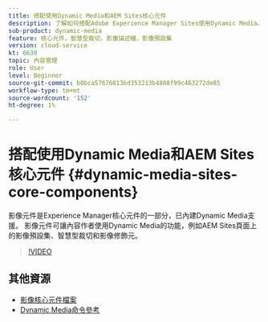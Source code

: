 ```yaml
---
title: 搭配使用Dynamic Media和AEM Sites核心元件
description: 了解如何搭配Adobe Experience Manager Sites使用Dynamic Media。 影像元件是Experience Manager核心元件的一部分，已內建Dynamic Media支援。 影像元件可讓內容作者使用Dynamic Media的功能，例如AEM Sites頁面上的影像預設集、智慧型裁切和影像修飾元。
sub-product: dynamic-media
feature: 核心元件，智慧型裁切，影像描述檔，影像預設集
version: cloud-service
kt: 6630
topic: 內容管理
role: User
level: Beginner
source-git-commit: b0bca57676813bd353213b4808f99c463272de85
workflow-type: tm+mt
source-wordcount: '152'
ht-degree: 1%

---
```



# 搭配使用Dynamic Media和AEM Sites核心元件 {#dynamic-media-sites-core-components}

影像元件是Experience Manager核心元件的一部分，已內建Dynamic Media支援。 影像元件可讓內容作者使用Dynamic Media的功能，例如AEM Sites頁面上的影像預設集、智慧型裁切和影像修飾元。

>[!VIDEO](https://video.tv.adobe.com/v/329331/?quality=12&learn=on)

## 其他資源

* [影像核心元件檔案](https://experienceleague.adobe.com/docs/experience-manager-core-components/using/components/image.html?lang=en#dynamic-media)
* [Dynamic Media命令參考](https://experienceleague.adobe.com/docs/dynamic-media-developer-resources/image-serving-api/image-serving-api/http-protocol-reference/command-reference/c-command-reference.html?lang=en#image-serving-api)

